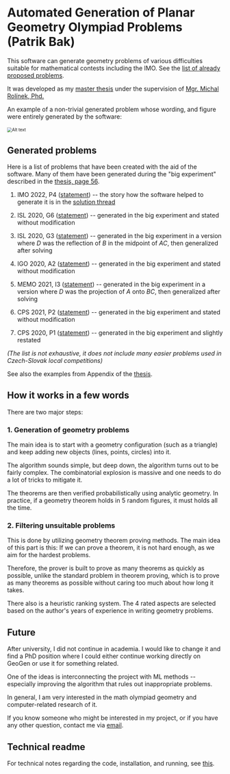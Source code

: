 # Automated Generation of Planar Geometry Olympiad Problems (Patrik Bak)

This software can generate geometry problems of various difficulties suitable for mathematical contests including the IMO. See the [list of already proposed problems](#generated-problems). 

It was developed as my [master thesis](https://drive.google.com/file/d/1dsaxDCMzlAPfB3e4rd8ut2RuZ_sn2Zm5/view?usp=sharing) under the supervision of [Mgr. Michal Rolínek, Phd.](https://mrolinek.github.io/)

An example of a non-trivial generated problem whose wording, and figure were entirely generated by the software:
<br />
<a name="generated-problem"></a>   
<img src="Images/example.png" alt="Alt text" style="zoom:70%;" />

## Generated problems

Here is a list of problems that have been created with the aid of the software. Many of them have been generated during the "big experiment" described in the [thesis, page 56](https://drive.google.com/file/d/1dsaxDCMzlAPfB3e4rd8ut2RuZ_sn2Zm5/view?usp=sharing).

1. IMO 2022, P4 ([statement](https://artofproblemsolving.com/community/c3081085_2022imo_problems)) -- the story how the software helped to generate it is in the [solution thread](https://artofproblemsolving.com/community/c6h2883216p25677071)

1. ISL 2020, G6 ([statement](https://artofproblemsolving.com/community/c2409205_2020_isl)) -- generated in the big experiment and stated without modification

1. ISL 2020, G3 ([statement](https://artofproblemsolving.com/community/c2409205_2020_isl)) --  generated in the big experiment in a version where *D* was the reflection of *B* in the midpoint of *AC*, then generalized after solving

1. IGO 2020, A2 ([statement](https://artofproblemsolving.com/community/c1472958_2020_iranian_geometry_olympiad)) -- generated in the big experiment and stated without modification

1. MEMO 2021, I3 ([statement](https://artofproblemsolving.com/community/c2459522_2021_middle_european_mathematical_olympiad)) -- generated in the big experiment in a version where *D* was the projection of *A* onto *BC*, then generalized after solving

1.  CPS 2021, P2 ([statement](https://artofproblemsolving.com/community/c2420819_2021_czechpolishslovak_match)) -- generated in the big experiment and stated without modification

1.  CPS 2020, P1 ([statement](https://artofproblemsolving.com/community/c1336856_2020_czechpolishslovak_match)) -- generated in the big experiment and slightly restated


*(The list is not exhaustive, it does not include many easier problems used in Czech-Slovak local competitions)*

See also the examples from Appendix of the [thesis](https://drive.google.com/file/d/1dsaxDCMzlAPfB3e4rd8ut2RuZ_sn2Zm5/view?usp=sharing).

## How it works in a few words

There are two major steps:

### 1. Generation of geometry problems

The main idea is to start with a geometry configuration (such as a triangle) and keep adding new objects (lines, points, circles) into it. 

The algorithm sounds simple, but deep down, the algorithm turns out to be fairly complex. The combinatorial explosion is massive and one needs to do a lot of tricks to mitigate it. 

The theorems are then verified probabilistically using analytic geometry. In practice, if a geometry theorem holds in 5 random figures, it must holds all the time.

### 2. Filtering unsuitable problems

This is done by utilizing geometry theorem proving methods. The main idea of this part is this: If we can prove a theorem, it is not hard enough, as we aim for the hardest problems. 

Therefore, the prover is built to prove as many theorems as quickly as possible, unlike the standard problem in theorem proving, which is to prove as many theorems as possible without caring too much about how long it takes.

There also is a heuristic ranking system. The 4 rated aspects are selected based on the author's years of experience in writing geometry problems. 

## Future

After university, I did not continue in academia. I would like to change it and find a PhD position where I could either continue working directly on GeoGen or use it for something related. 

One of the ideas is interconnecting the project with ML methods -- especially improving the algorithm that rules out inappropriate problems. 

In general, I am very interested in the math olympiad geometry and computer-related research of it.

If you know someone who might be interested in my project, or if you have any other question, contact me via [email](mailto:patrik.bak.x@gmail.com).

## Technical readme

For technical notes regarding the code, installation, and running, see [this](/Setup.md).